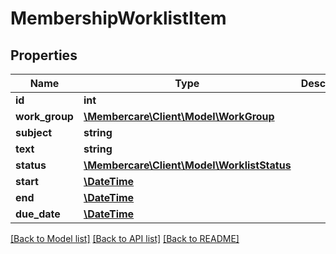 # MembershipWorklistItem

## Properties
Name | Type | Description | Notes
------------ | ------------- | ------------- | -------------
**id** | **int** |  | [optional] 
**work_group** | [**\Membercare\Client\Model\WorkGroup**](WorkGroup.md) |  | [optional] 
**subject** | **string** |  | [optional] 
**text** | **string** |  | [optional] 
**status** | [**\Membercare\Client\Model\WorklistStatus**](WorklistStatus.md) |  | [optional] 
**start** | [**\DateTime**](\DateTime.md) |  | [optional] 
**end** | [**\DateTime**](\DateTime.md) |  | [optional] 
**due_date** | [**\DateTime**](\DateTime.md) |  | [optional] 

[[Back to Model list]](../../README.md#documentation-for-models) [[Back to API list]](../../README.md#documentation-for-api-endpoints) [[Back to README]](../../README.md)

